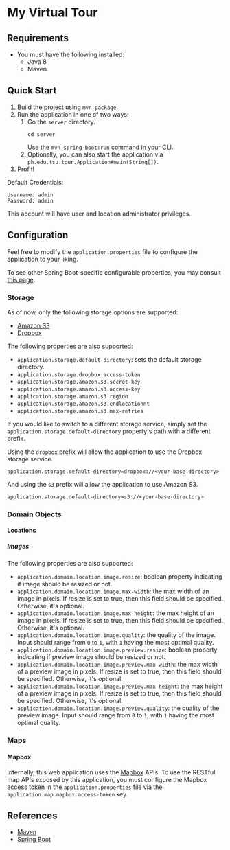 # My Virtual Tour

## Requirements
* You must have the following installed:
  * Java 8
  * Maven

## Quick Start
1. Build the project using `mvn package`.
2. Run the application in one of two ways:
   1. Go the `server` directory.
      ```
      cd server
      ```
      Use the `mvn spring-boot:run` command in your CLI.
   2. Optionally, you can also start the application via `ph.edu.tsu.tour.Application#main(String[])`.
3. Profit!

Default Credentials:

    Username: admin
    Password: admin

This account will have user and location administrator privileges.

## Configuration
Feel free to modify the `application.properties` file to configure the application to your liking.

To see other Spring Boot-specific configurable properties, you may consult 
[this page](https://docs.spring.io/spring-boot/docs/current/reference/html/common-application-properties.html).

### Storage

As of now, only the following storage options are supported:

- [Amazon S3](https://aws.amazon.com/s3/)
- [Dropbox](https://www.dropbox.com/)

The following properties are also supported:

* `application.storage.default-directory`: sets the default storage directory.
* `application.storage.dropbox.access-token`
* `application.storage.amazon.s3.secret-key`
* `application.storage.amazon.s3.access-key`
* `application.storage.amazon.s3.region`
* `application.storage.amazon.s3.endlocationnt`
* `application.storage.amazon.s3.max-retries`

If you would like to switch to a different storage service, simply set the `application.storage.default-directory`
property's path with a different prefix.

Using the `dropbox` prefix will allow the application to use the Dropbox storage service.
```
application.storage.default-directory=dropbox://<your-base-directory>
```

And using the `s3` prefix will allow the application to use Amazon S3.
```
application.storage.default-directory=s3://<your-base-directory>
```

### Domain Objects

#### Locations

##### Images

The following properties are also supported:

* `application.domain.location.image.resize`: boolean property indicating if image should be resized or not.
* `application.domain.location.image.max-width`: the max width of an image in pixels. If resize is set to true, 
  then this field should be specified. Otherwise, it's optional.
* `application.domain.location.image.max-height`: the max height of an image in pixels. If resize is set to true, 
  then this field should be specified. Otherwise, it's optional.
* `application.domain.location.image.quality`: the quality of the image. Input should range from `0` to `1`, 
  with `1` having the most optimal quality.
* `application.domain.location.image.preview.resize`: boolean property indicating if preview image should be resized or not.
* `application.domain.location.image.preview.max-width`: the max width of a preview image in pixels. 
  If resize is set to true, then this field should be specified. Otherwise, it's optional.
* `application.domain.location.image.preview.max-height`: the max height of a preview image in pixels. 
  If resize is set to true, then this field should be specified. Otherwise, it's optional.
* `application.domain.location.image.preview.quality`: the quality of the preview image. Input should range from `0` to `1`, 
  with `1` having the most optimal quality.
  
### Maps

#### Mapbox

Internally, this web application uses the [Mapbox](http://www.mapbox.com) APIs. To use the RESTful map APIs exposed by 
this application, you must configure the Mapbox access token in the `application.properties` file via the 
`application.map.mapbox.access-token` key.

## References
* [Maven](https://maven.apache.org)
* [Spring Boot](http://docs.spring.io/spring-boot/docs/current/reference/htmlsingle/)